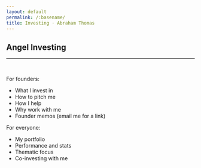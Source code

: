 ```yaml
---
layout: default
permalink: /:basename/
title: Investing · Abraham Thomas
---
```


## Angel Investing

----

<br/>

For founders:
* What I invest in
* How to pitch me
* How I help
* Why work with me
* Founder memos (email me for a link)

For everyone:
* My portfolio 
* Performance and stats
* Thematic focus 
* Co-investing with me

<br/>
<br/>
<br/>
<br/>



<!--

* Investing in 2020
* The accidental trader
* Why I quit my hedge fund job
* The data revolution in finance


I've been on "both sides of the table" in both public and private markets.

In public markets, I was a portfolio manager at Simplex, a large hedge fund; I then co-founded Quandl, a data startup whose customers are hedge funds and fintechs.

In private markets, I raised $20M in venture capital for Quandl prior to our successful acquisition by Nasdaq; I also invest in and mentor other founders as an angel.


I like to think these experiences give me useful perspective on multiple intersecting worlds: capital markets, technology and entrepreneurship. 

-->
